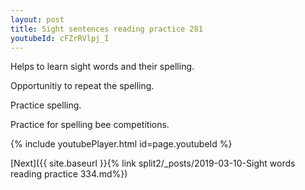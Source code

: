 ```yaml
---
layout: post
title: Sight sentences reading practice 281
youtubeId: cFZrRVlpj_I
---
```

 
 
Helps to learn sight words and their spelling.

Opportunitiy to repeat the spelling. 

Practice spelling. 
 
Practice for spelling bee competitions. 
 
{% include youtubePlayer.html id=page.youtubeId %}
 
 

[Next]({{ site.baseurl }}{% link  split2/_posts/2019-03-10-Sight words reading practice 334.md%})
 
